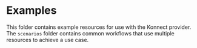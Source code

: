 # Examples

This folder contains example resources for use with the Konnect provider. The `scenarios` folder contains common workflows that use multiple resources to achieve a use case.

